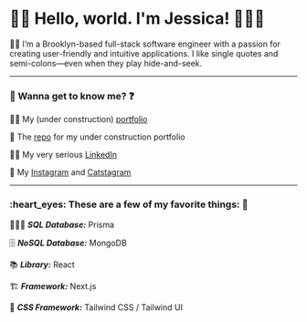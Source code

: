 # 👋🏻 Hello, world. I'm Jessica! 👩🏼‍💻

🗽🍎 I’m a Brooklyn-based full-stack software engineer with a passion for creating user-friendly and intuitive applications. I like single quotes and semi-colons—even when they play hide-and-seek. 

---

<h3>👀 Wanna get to know me? ❓</h3>

👩‍💻 My (under construction) [portfolio](https://www.iamjessg.com)

💯 The [repo](https://github.com/jessicagallagher/iamjessg) for my under construction portfolio

👩‍💼 My very serious [LinkedIn](https://www.linkedin.com/in/jessica-gallagher)

📸 My [Instagram](https://www.instagram.com/techmeowt/) and [Catstagram](https://www.instagram.com/wizandmaxbk/)

---

<h3>:heart_eyes: These are a few of my favorite things: 💞</h3>

🕵🏼‍♀️ **_SQL Database:_** Prisma

🗄 **_NoSQL Database:_** MongoDB

:books: **_Library:_** React

🏗 **_Framework:_** Next.js

🎨 **_CSS Framework:_** Tailwind CSS / Tailwind UI
